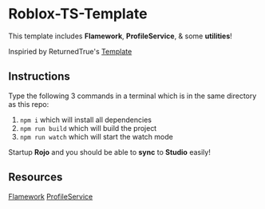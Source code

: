 # Roblox-TS-Template

 This template includes **Flamework**, **ProfileService**, & some **utilities**!
 
 Inspiried by ReturnedTrue's [Template](https://github.com/ReturnedTrue/RobloxTSTemplate)

## Instructions

Type the following 3 commands in a terminal which is in the same directory as this repo:

1. `npm i` which will install all dependencies
2. `npm run build` which will build the project
3. `npm run watch` which will start the watch mode

Startup **Rojo** and you should be able to **sync** to **Studio** easily!

## Resources

[Flamework](https://fireboltofdeath.dev/docs/flamework)
[ProfileService](https://madstudioroblox.github.io/ProfileService/)
